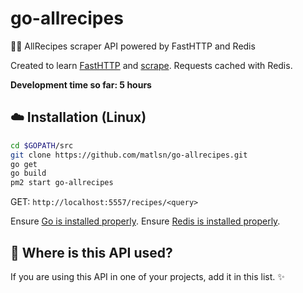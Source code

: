 # go-allrecipes
🍳🌭 AllRecipes scraper API powered by FastHTTP and Redis 

Created to learn [FastHTTP](https://github.com/valyala/fasthttp) and [scrape](https://github.com/yhat/scrape). Requests cached with Redis.

**Development time so far: 5 hours**

## :cloud: Installation (Linux)

```sh
cd $GOPATH/src
git clone https://github.com/matlsn/go-allrecipes.git
go get
go build
pm2 start go-allrecipes
```

GET: `http://localhost:5557/recipes/<query>`

Ensure [Go is installed properly](https://golang.org/doc/install).
Ensure [Redis is installed properly](https://redis.io/topics/quickstart).

## :dizzy: Where is this API used?

If you are using this API in one of your projects, add it in this list. :sparkles:
